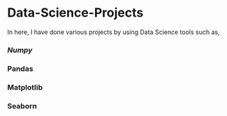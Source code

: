 # Data-Science-Projects
  In here, I have done various projects by using Data Science tools such as,
  ### *Numpy*
  ### Pandas
  ### Matplotlib
  ### Seaborn
